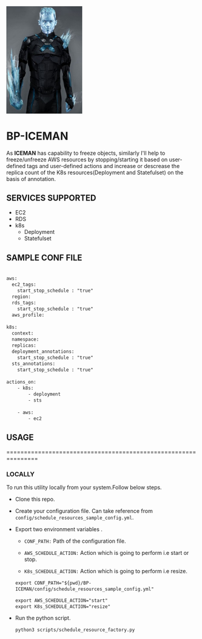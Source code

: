 <img src="images/iceman.jpg" width="200">

# BP-ICEMAN 

As **ICEMAN** has capability to freeze objects, similarly I'll help to freeze/unfreeze AWS resources by stopping/starting it based on user-defined tags and user-defined actions and increase or descrease the replica count of the K8s resources(Deployment and Statefulset) on the basis of annotation.

## SERVICES SUPPORTED
- EC2
- RDS
- k8s
    - Deployment
    - Statefulset



## SAMPLE CONF FILE

```

aws:
  ec2_tags:
    start_stop_schedule : "true"
  region: 
  rds_tags:
    start_stop_schedule : "true"
  aws_profile: 

k8s: 
  context: 
  namespace: 
  replicas: 
  deployment_annotations:
    start_stop_schedule : "true"
  sts_annotations:
    start_stop_schedule : "true"

actions_on:
    - k8s:
        - deployment
        - sts
    
    - aws:
        - ec2
```

## USAGE

===============================================================

### LOCALLY
To run this utility locally from your system.Follow below steps.
- Clone this repo.
- Create your configuration file. Can take reference from ```config/schedule_resources_sample_config.yml```.
- Export two environment variables .
   - ```CONF_PATH:``` Path of the configuration file.
   
   - ```AWS_SCHEDULE_ACTION:``` Action which is  going to perform i.e start or stop.

   - ```K8s_SCHEDULE_ACTION:``` Action which is  going to perform i.e resize.
   ```
   export CONF_PATH="${pwd}/BP-ICEMAN/config/schedule_resources_sample_config.yml"
   ```
   ```
   export AWS_SCHEDULE_ACTION="start"
   export K8s_SCHEDULE_ACTION="resize"

   ```

- Run the python script.

   ```
   python3 scripts/schedule_resource_factory.py 
   ```
